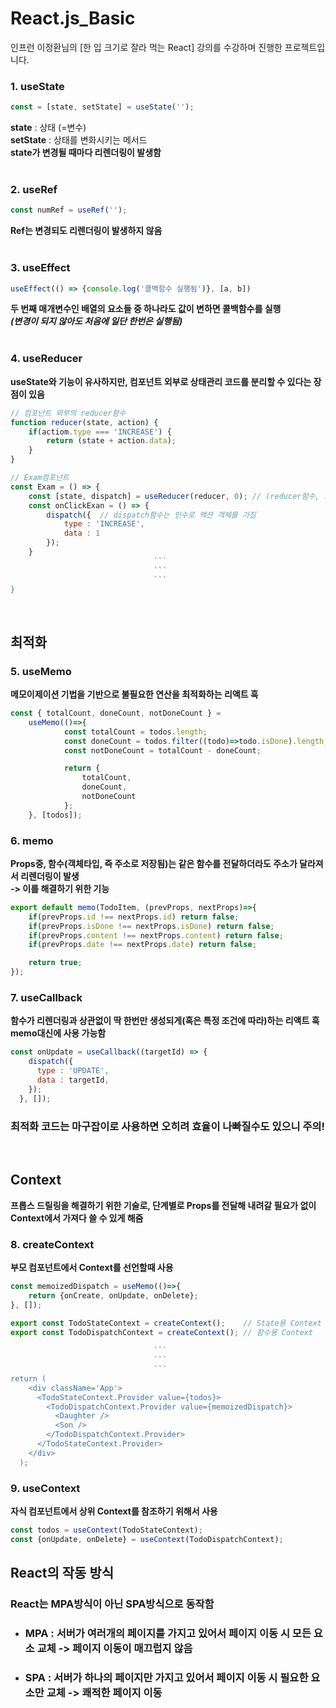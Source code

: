 # React.js_Basic
인프런 이정환님의 [한 입 크기로 잘라 먹는 React] 강의를 수강하며 진행한 프로젝트입니다.

### 1. useState
```jsx
const = [state, setState] = useState('');
```
**state** : 상태 (=변수)<br>
**setState** : 상태를 변화시키는 메서드<br>
**state가 변경될 때마다 리렌더링이 발생함**
<br><br>

### 2. useRef
```jsx
const numRef = useRef('');
```
**Ref는 변경되도 리렌더링이 발생하지 않음**
<br><br>

### 3. useEffect
```jsx
useEffect(() => {console.log('콜백함수 실행됨')}, [a, b])
```
**두 번째 매개변수인 배열의 요소들 중 하나라도 값이 변하면 콜백함수를 실행**<br>
***(변경이 되지 않아도 처음에 일단 한번은 실행됨)***
<br><br>

### 4. useReducer
**useState와 기능이 유사하지만, 컴포넌트 외부로 상태관리 코드를 분리할 수 있다는 장점이 있음**
```jsx
// 컴포넌트 외부의 reducer함수
function reducer(state, action) {
    if(actiom.type === 'INCREASE') {
        return (state + action.data);
    }
}

// Exam컴포넌트
const Exam = () => {
    const [state, dispatch] = useReducer(reducer, 0); // (reducer함수, 초기값)
    const onClickExan = () => {
        dispatch({  // dispatch함수는 인수로 액션 객체를 가짐
            type : 'INCREASE',
            data : 1
        });
    }
                                ```
                                ```
                                ```
}
```
<br>

## **최적화**

### 5. useMemo
**메모이제이션 기법을 기반으로 불필요한 연산을 최적화하는 리액트 훅**<br>
```jsx
const { totalCount, doneCount, notDoneCount } =
    useMemo(()=>{
            const totalCount = todos.length;
            const doneCount = todos.filter((todo)=>todo.isDone).length;
            const notDoneCount = totalCount - doneCount;

            return {
                totalCount,
                doneCount,
                notDoneCount
            };
    }, [todos]);
```

### 6. memo
**Props중, 함수(객체타입, 즉 주소로 저장됨)는 같은 함수를 전달하더라도 주소가 달라져서 리렌더링이 발생**<br>
**-> 이를 해결하기 위한 기능**
```jsx
export default memo(TodoItem, (prevProps, nextProps)=>{
    if(prevProps.id !== nextProps.id) return false;
    if(prevProps.isDone !== nextProps.isDone) return false;
    if(prevProps.content !== nextProps.content) return false;
    if(prevProps.date !== nextProps.date) return false;

    return true;
});
```

### 7. useCallback
**함수가 리렌더링과 상관없이 딱 한번만 생성되게(혹은 특정 조건에 따라)하는 리액트 훅**
**memo대신에 사용 가능함**
```jsx
const onUpdate = useCallback((targetId) => {
    dispatch({
      type : 'UPDATE',
      data : targetId,
    });
  }, []);
```

### 최적화 코드는 마구잡이로 사용하면 오히려 효율이 나빠질수도 있으니 주의!
<br>

## **Context**
**프롭스 드릴링을 해결하기 위한 기술로, 단계별로 Props를 전달해 내려갈 필요가 없이 Context에서 가져다 쓸 수 있게 해줌**

### 8. createContext
**부모 컴포넌트에서 Context를 선언할때 사용**
```jsx
const memoizedDispatch = useMemo(()=>{
    return {onCreate, onUpdate, onDelete};
}, []);

export const TodoStateContext = createContext();    // State용 Context
export const TodoDispatchContext = createContext(); // 함수용 Context
                                
                                ```
                                ```
                                ```
return (
    <div className='App'>
      <TodoStateContext.Provider value={todos}>
        <TodoDispatchContext.Provider value={memoizedDispatch}>
          <Daughter />
          <Son />
        </TodoDispatchContext.Provider>
      </TodoStateContext.Provider>
    </div>
  );
```

### 9. useContext
**자식 컴포넌트에서 상위 Context를 참조하기 위해서 사용**
```jsx
const todos = useContext(TodoStateContext);
const {onUpdate, onDelete} = useContext(TodoDispatchContext);
```

## React의 작동 방식
### **React는 MPA방식이 아닌 SPA방식으로 동작함**
- ### MPA : 서버가 여러개의 페이지를 가지고 있어서 페이지 이동 시 모든 요소 교체 -> 페이지 이동이 매끄럽지 않음
- ### SPA : 서버가 하나의 페이지만 가지고 있어서 페이지 이동 시 필요한 요소만 교체 -> 쾌적한 페이지 이동